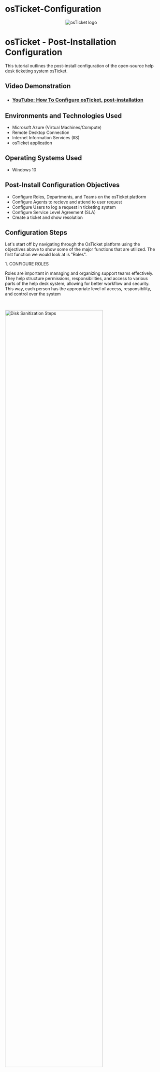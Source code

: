 # osTicket-Configuration
<p align="center">
<img src="https://i.imgur.com/Clzj7Xs.png" alt="osTicket logo"/>
</p>

<h1>osTicket - Post-Installation Configuration</h1>
This tutorial outlines the post-install configuration of the open-source help desk ticketing system osTicket.<br />


<h2>Video Demonstration</h2>

- ### [YouTube: How To Configure osTicket, post-installation](https://www.youtube.com)

<h2>Environments and Technologies Used</h2>

- Microsoft Azure (Virtual Machines/Compute)
- Remote Desktop Connection
- Internet Information Services (IIS)
- osTicket application

<h2>Operating Systems Used </h2>

- Windows 10</b>

<h2>Post-Install Configuration Objectives</h2>

- Configure Roles, Departments, and Teams on the osTicket platform
- Configure Agents to recieve and attend to user request
- Configure Users to log a request in ticketing system
- Configure Service Level Agreement (SLA) 
- Create a ticket and show resolution

<h2>Configuration Steps</h2>
<p>
Let's start off by navigating through the OsTicket platform using the objectives above to show some of the major functions that are utilized. The first function we would look at is "Roles".
</p>
<p>
1. CONFIGURE ROLES
  
Roles are important in managing and organizing support teams effectively. They help structure permissions, responsibilities, and access to various parts of the help desk system, allowing for better workflow and security. This way, each person has the appropriate level of access, responsibility, and control over the system
</p>
<br />

<p>
<img src="https://i.imgur.com/U468XX0.png" height="80%" width="80%" alt="Disk Sanitization Steps"/>
</p>
<p>
To create a Role, navigate to the "Admin Panel" tab at the top right corner, go on to click on "Agents" > "Roles" > "Add New Role"
We'll call the role we are creating "Supreme User"
</p>
<br />

<p>
<img src="https://i.imgur.com/MjIH0Ge.png" height="80%" width="80%" alt="Disk Sanitization Steps"/>
</p>
<p>
Navigate to "Tickets" and "Tasks" tab. For the purpose of having seamless explaination of osTicket usage, I'll assign all permissions to the role being created. (NOTE: This is not standard practice, except it is required by the organisational policies). Once that is done, click "Add role" to create the role
</p>
<br />

<p>
2. CONFIGURE DEPARTMENTS

The department to be created is the SysAdmin department. This department is responsible for managing and maintaining the IT infrastructure for an organization. They set up and maintain servers, set up and maintain user accounts, monitor cybersecurity threats, respond to IT issues and troubleshoot system problems
</p>
<br />
<p>
<img src="https://i.imgur.com/VIIrPwA.png" height="80%" width="80%" alt="Disk Sanitization Steps"/>
</p>

<p>
To create a Department, navigate to "Departments" > "Add New Department"
</p>
<br />

<p>
<img src="https://i.imgur.com/Df7TECp.png" height="80%" width="80%" alt="Disk Sanitization Steps"/>
</p>
<p>
Under settings, click on the "Parent" drop down, to select the Top-Level Department. We will select "Support" since they have a support function as apart of their role
</p>
<br />

<p>
3. CONFIGURE TEAMS
  
Teams play a crucial role in organizing and managing ticket assignments efficiently within an organization. Teams allow multiple agents work together on tickets thereby reducing bottlenecks and ensuring faster ticket resolution. Utilizing Teams allow controlled access to tickets based on expertise and responsibility.

 The "Online Banking" team will be created.
</p>
<br />

<p>
<img src="https://i.imgur.com/faSMLLg.png" height="80%" width="80%" alt="Disk Sanitization Steps"/>
</p>
<p>
To create a Team, navigate to "Teams" > "Add New Team"
</p>
<br />

<p>
<img src="https://i.imgur.com/tWk1kCg.png" height="80%" width="80%" alt="Disk Sanitization Steps"/>
</p>
<p>
After typing in the name, you can navigate to the "Members" tab where you can assign Agents to the team as needed. Since we haven't created any Agent, we'll move on to the next step to do just that
</p>
<br />

<p>
4. CONFIGURE AGENTS

Agents are employees responsible for handling and resolving tickets. They are the first point of contact who interact with customers or end-users to provide support.

Two (2) agents will be created: Jane Doe(Sysadmin) and John Doe(Support). 
</p>
<br />

<p>
<img src="https://i.imgur.com/jRHPR2G.png" height="80%" width="80%" alt="Disk Sanitization Steps"/>
</p>
<p>
To create a New Agent, click on the "Agents" tab, and go on to click on "Add New Agent"
</p>
<br />

<p>
<img src="https://i.imgur.com/5a7Q0aO.png" height="80%" width="80%" alt="Disk Sanitization Steps"/>
</p>

<p>
Fill in the name, email address and username. Click on the "set Password" tab which would open up another dialog box as seen above. Uncheck the box "Send the agent a password reset" to enable you input a password
</p>
<br />

<p>
<img src="https://i.imgur.com/MmnRbOO.png" height="80%" width="80%" alt="Disk Sanitization Steps"/>
</p>

<p>  
Under "Access", Jane would be placed in the Support/SysAdmin Department and would be assigned the "Supreme Admin" role. Moving on to the "Teams" section, Jane would be placed in the "Online Banking" team as seen above. Don't forget to click the "Add" button before you crrate the agent
</p>
<br />


<p>
To create a Role, navigate to the "Admin Panel" tab at the top right corner, go on to click on "Agents" > "Roles" > "Add New Role"
We'll call the role we are creating "Supreme User"
</p>
<br />

<p>
<img src="https://i.imgur.com/MjIH0Ge.png" height="80%" width="80%" alt="Disk Sanitization Steps"/>
</p>
<p>
Navigate to "Tickets" and "Tasks" tab. For the purpose of having seamless explaination of osTicket usage, I'll assign all permissions to the role being created. (NOTE: This is not standard practice, except it is required by the organisational policies). Once that is done, click "Add role" to create the role
</p>
<br />

